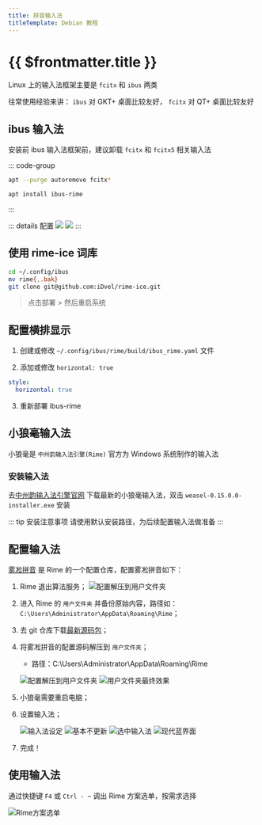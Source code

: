 ```yaml
---
title: 拼音输入法
titleTemplate: Debian 教程
---
```


# {{ $frontmatter.title }}

Linux 上的输入法框架主要是 `fcitx` 和 `ibus` 两类

往常使用经验来讲： `ibus` 对 GKT+ 桌面比较友好， `fcitx` 对 QT+ 桌面比较友好

## ibus 输入法

安装前 ibus 输入法框架前，建议卸载 `fcitx` 和 `fcitx5` 相关输入法

::: code-group

```bash [卸载]
apt --purge autoremove fcitx*
```

```bash [安装]
apt install ibus-rime
```

:::

::: details 配置
![](/assets/debian/gui/004.png)
![](/assets/debian/gui/005.png)
:::

## 使用 rime-ice 词库

```bash
cd ~/.config/ibus
mv rime{,.bak}
git clone git@github.com:iDvel/rime-ice.git
```

> 点击部署 > 然后重启系统

## 配置横排显示

1. 创建或修改 `~/.config/ibus/rime/build/ibus_rime.yaml` 文件

2. 添加或修改 `horizontal: true`

```yaml
style:
  horizontal: true
```

3. 重新部署 ibus-rime

## 小狼毫输入法

小狼毫是 `中州韵输入法引擎(Rime)` 官方为 Windows 系统制作的输入法

### 安装输入法

去[中州韵输入法引擎官网](https://rime.im/) 下载最新的小狼毫输入法，双击 `weasel-0.15.0.0-installer.exe` 安装

::: tip 安装注意事项
请使用默认安装路径，为后续配置输入法做准备
:::

## 配置输入法

[雾凇拼音](https://github.com/iDvel/rime-ice) 是 Rime 的一个配置仓库，配置雾凇拼音如下：

1. Rime 退出算法服务；
   ![配置解压到用户文件夹](/assets/debian/gui/007.png)
2. 进入 Rime 的 `用户文件夹` 并备份原始内容，路径如：`C:\Users\Administrator\AppData\Roaming\Rime`；
3. 去 git 仓库下载[最新源码包](https://github.com/iDvel/rime-ice/archive/refs/heads/main.zip)；
4. 将雾凇拼音的配置源码解压到 `用户文件夹`；

   - 路径：C:\Users\Administrator\AppData\Roaming\Rime

   ![配置解压到用户文件夹](/assets/debian/gui/008.png)
   ![用户文件夹最终效果](/assets/debian/gui/009.png)

5. 小狼毫需要重启电脑；
6. 设置输入法；

   ![输入法设定](/assets/debian/gui/010.png)
   ![基本不更新](/assets/debian/gui/011.png)
   ![选中输入法](/assets/debian/gui/012.png)
   ![现代蓝界面](/assets/debian/gui/013.png)

7. 完成！

## 使用输入法

通过快捷键 `F4` 或 `Ctrl - ~` 调出 Rime 方案选单，按需求选择

![Rime方案选单](/assets/debian/gui/015.png)
